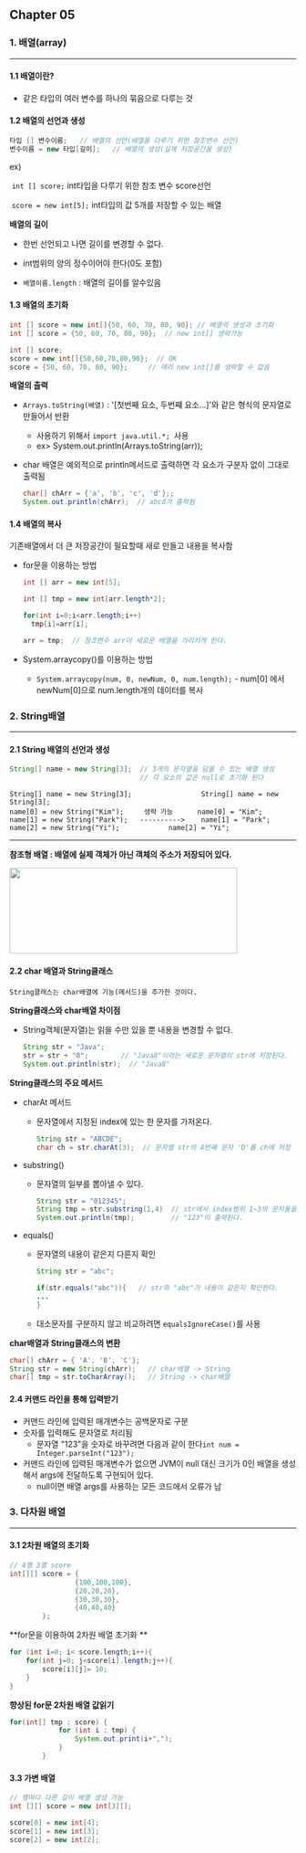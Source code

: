 ## Chapter 05

### 1. 배열(array)

---

#### 1.1 배열이란?

- 같은 타입의 여러 변수를 하나의 묶음으로 다루는 것

#### 1.2 배열의 선언과 생성

```java
타입 [] 변수이름;   // 배열의 선언(배열을 다루기 위한 참조변수 선언)
변수이름 = new 타입[길이];   // 배열의 생성(실제 저장공간을 생성)
```

ex)

​	`int [] score;`   int타입을 다루기 위한 참조 변수 score선언

​	`score = new int[5];` int타입의 값 5개를 저장할 수 있는 배열

**배열의 길이**

- 한번 선언되고 나면 길이를 변경할 수 없다.

- int범위의 양의 정수이어야 한다(0도 포함)
- `배열이름.length`  :  배열의 길이를 알수있음



#### 1.3 배열의 초기화

```java
int [] score = new int[]{50, 60, 70, 80, 90}; // 배열의 생성과 초기화
int [] score = {50, 60, 70, 80, 90};  // new int[] 생략가능

int [] score;
score = new int[]{50,60,70,80,90};  // OK
score = {50, 60, 70, 80, 90};     // 에러 new int[]를 생략할 수 없음
```



**배열의 출력**

- `Arrays.toString(배열)` : '[첫번째 요소, 두번쨰 요소...]'와 같은 형식의 문자열로 만들어서 반환

  - 사용하기 위해서 `import java.util.*; `사용
  - ex> System.out.println(Arrays.toString(arr));

- char 배열은 예외적으로 println메서드로 출력하면 각 요소가 구분자 없이 그대로 출력됨

  ```java
  char[] chArr = {'a', 'b', 'c', 'd'};;
  System.out.println(chArr);  // abcd가 출력됨
  ```

#### 1.4 배열의 복사

기존배열에서 더 큰 저장공간이 필요할때  새로 만들고 내용을 복사함

- for문을 이용하는 방법

  ```java
  int [] arr = new int[5];
  
  int [] tmp = new int[arr.length*2];
  
  for(int i=0;i<arr.length;i++)
  	tmp[i]=arr[i];
  
  arr = tmp;  // 참조변수 arr이 새로운 배열을 가리키게 한다.
  ```

- System.arraycopy()를 이용하는 방법
  - `System.arraycopy(num, 0, newNum, 0, num.length);` 
        -  num[0] 에서 newNum[0]으로 num.length개의 데이터를 복사



### 2. String배열

----

#### 2.1 String 배열의 선언과 생성

```java
String[] name = new String[3];  // 3개의 문자열을 담을 수 있는 배열 생성
								// 각 요소의 값은 null로 초기화 된다
```

```
String[] name = new String[3];                 String[] name = new String[3];
name[0] = new String("Kim");	 생략 가능      name[0] = "Kim";
name[1] = new String("Park");	---------->    name[1] = "Park";
name[2] = new String("Yi");		       name[2] = "Yi";
```

****

**참조형 배열 : 배열에 실제 객체가 아닌 객체의 주소가 저장되어 있다.**

<img src="https://github.com/GitmasterLJH/java-til/assets/129172593/aacc695c-bd1c-4296-ad1c-0666255a6212" width="400px"  height="150px">

#### 2.2 char 배열과 String클래스

```
String클래스는 char배열에 기능(메서드)을 추가한 것이다.
```

**String클래스와  char배열 차이점**

- String객체(문자열)는 읽을 수만 있을 뿐 내용을 변경할 수 없다.

  ```java
  String str = "Java";
  str = str + "8";		  // "Java8"이라는 새로운 문자열이 str에 저장된다.
  System.out.println(str);  // "Java8"
  ```



**String클래스의 주요 메서드**

- charAt 메서드

  - 문자열에서 지정된 index에 있는 한 문자를 가저온다.

    ```java
    String str = "ABCDE";
    char ch = str.charAt(3);  // 문자열 str의 4번째 문자 'D'를 ch에 저장
    ```

- substring()

  - 문자열의 일부를 뽑아낼 수 있다.

    ```java
    String str = "012345";
    String tmp = str.substring(1,4)  // str에서 index범위 1~3의 문자들을 반환
    System.out.println(tmp);   		 // "123"이 출력된다.
    ```

- equals()

  - 문자열의 내용이 같은지 다른지 확인

    ```java
    String str = "abc";
    
    if(str.equals("abc")){   // str와 "abc"가 내용이 같은지 확인한다.
    ...
    }
    ```

  - 대소문자를 구분하지 않고 비교하려면 `equalsIgnoreCase()`를 사용



**char배열과 String클래스의 변환**

```java
char[] chArr = { 'A', 'B', 'C'};
String str = new String(chArr);   // char배열 -> String
char[] tmp = str.toCharArray();   // String -> char배열
```

#### 2.4 커맨드 라인을 통해 입력받기

- 커맨드 라인에 입력된 매개변수는 공백문자로 구분
- 숫자를 입력해도 문자열로 처리됨 
  - 문자열 "123"을 숫자로 바꾸려면 다음과 같이 한다`int num = Integer.parseInt("123");`
- 커맨드 라인에 입력된 매개변수가 없으면 JVM이 null 대신 크기가 0인 배열을 생성해서 args에 전달하도록 구현되어 있다.
  - null이면 배열 args를 사용하는 모든 코드에서 오류가 남

### 3. 다차원 배열

----

#### 3.1 2차원 배열의 초기화

```java
// 4행 3열 score 
int[][] score = {
                {100,100,100},
                {20,20,20},
                {30,30,30},
                {40,40,40}
        };
```

**for문을 이용하여 2차원 배열 초기화 **

```java
for (int i=0; i< score.length;i++){
	for(int j=0; j<score[i].length;j++){
		score[i][j]= 10;
	}
}
```

**향상된 for문 2차원 배열 값읽기**

```java
for(int[] tmp : score) {
            for (int i : tmp) {
                System.out.print(i+",");
            }
        }
```

#### 3.3 가변 배열

```java
// 행마다 다른 길이 배열 생성 가능
int [][] score = new int[3][];

score[0] = new int[4];    
score[1] = new int[3];    
score[2] = new int[2];
```

